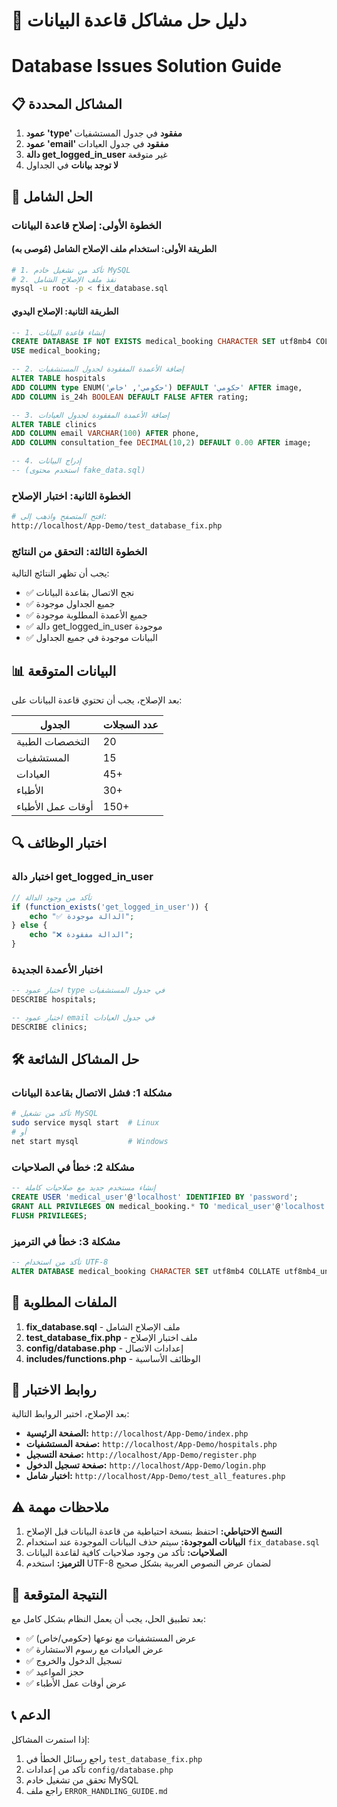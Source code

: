 # 🔧 دليل حل مشاكل قاعدة البيانات

# Database Issues Solution Guide

## 📋 المشاكل المحددة

1. **عمود 'type' مفقود** في جدول المستشفيات
2. **عمود 'email' مفقود** في جدول العيادات
3. **دالة get_logged_in_user** غير متوقعة
4. **لا توجد بيانات** في الجداول

## 🚀 الحل الشامل

### الخطوة الأولى: إصلاح قاعدة البيانات

#### الطريقة الأولى: استخدام ملف الإصلاح الشامل (مُوصى به)

```bash
# 1. تأكد من تشغيل خادم MySQL
# 2. نفذ ملف الإصلاح الشامل
mysql -u root -p < fix_database.sql
```

#### الطريقة الثانية: الإصلاح اليدوي

```sql
-- 1. إنشاء قاعدة البيانات
CREATE DATABASE IF NOT EXISTS medical_booking CHARACTER SET utf8mb4 COLLATE utf8mb4_unicode_ci;
USE medical_booking;

-- 2. إضافة الأعمدة المفقودة لجدول المستشفيات
ALTER TABLE hospitals
ADD COLUMN type ENUM('حكومي', 'خاص') DEFAULT 'حكومي' AFTER image,
ADD COLUMN is_24h BOOLEAN DEFAULT FALSE AFTER rating;

-- 3. إضافة الأعمدة المفقودة لجدول العيادات
ALTER TABLE clinics
ADD COLUMN email VARCHAR(100) AFTER phone,
ADD COLUMN consultation_fee DECIMAL(10,2) DEFAULT 0.00 AFTER image;

-- 4. إدراج البيانات
-- (استخدم محتوى fake_data.sql)
```

### الخطوة الثانية: اختبار الإصلاح

```bash
# افتح المتصفح واذهب إلى:
http://localhost/App-Demo/test_database_fix.php
```

### الخطوة الثالثة: التحقق من النتائج

يجب أن تظهر النتائج التالية:

- ✅ نجح الاتصال بقاعدة البيانات
- ✅ جميع الجداول موجودة
- ✅ جميع الأعمدة المطلوبة موجودة
- ✅ دالة get_logged_in_user موجودة
- ✅ البيانات موجودة في جميع الجداول

## 📊 البيانات المتوقعة

بعد الإصلاح، يجب أن تحتوي قاعدة البيانات على:

| الجدول            | عدد السجلات |
| ----------------- | ----------- |
| التخصصات الطبية   | 20          |
| المستشفيات        | 15          |
| العيادات          | 45+         |
| الأطباء           | 30+         |
| أوقات عمل الأطباء | 150+        |

## 🔍 اختبار الوظائف

### اختبار دالة get_logged_in_user

```php
// تأكد من وجود الدالة
if (function_exists('get_logged_in_user')) {
    echo "✅ الدالة موجودة";
} else {
    echo "❌ الدالة مفقودة";
}
```

### اختبار الأعمدة الجديدة

```sql
-- اختبار عمود type في جدول المستشفيات
DESCRIBE hospitals;

-- اختبار عمود email في جدول العيادات
DESCRIBE clinics;
```

## 🛠️ حل المشاكل الشائعة

### مشكلة 1: فشل الاتصال بقاعدة البيانات

```bash
# تأكد من تشغيل MySQL
sudo service mysql start  # Linux
# أو
net start mysql           # Windows
```

### مشكلة 2: خطأ في الصلاحيات

```sql
-- إنشاء مستخدم جديد مع صلاحيات كاملة
CREATE USER 'medical_user'@'localhost' IDENTIFIED BY 'password';
GRANT ALL PRIVILEGES ON medical_booking.* TO 'medical_user'@'localhost';
FLUSH PRIVILEGES;
```

### مشكلة 3: خطأ في الترميز

```sql
-- تأكد من استخدام UTF-8
ALTER DATABASE medical_booking CHARACTER SET utf8mb4 COLLATE utf8mb4_unicode_ci;
```

## 📁 الملفات المطلوبة

1. **fix_database.sql** - ملف الإصلاح الشامل
2. **test_database_fix.php** - ملف اختبار الإصلاح
3. **config/database.php** - إعدادات الاتصال
4. **includes/functions.php** - الوظائف الأساسية

## 🔗 روابط الاختبار

بعد الإصلاح، اختبر الروابط التالية:

- **الصفحة الرئيسية:** `http://localhost/App-Demo/index.php`
- **صفحة المستشفيات:** `http://localhost/App-Demo/hospitals.php`
- **صفحة التسجيل:** `http://localhost/App-Demo/register.php`
- **صفحة تسجيل الدخول:** `http://localhost/App-Demo/login.php`
- **اختبار شامل:** `http://localhost/App-Demo/test_all_features.php`

## ⚠️ ملاحظات مهمة

1. **النسخ الاحتياطي:** احتفظ بنسخة احتياطية من قاعدة البيانات قبل الإصلاح
2. **البيانات الموجودة:** سيتم حذف البيانات الموجودة عند استخدام `fix_database.sql`
3. **الصلاحيات:** تأكد من وجود صلاحيات كافية لقاعدة البيانات
4. **الترميز:** استخدم UTF-8 لضمان عرض النصوص العربية بشكل صحيح

## 🎯 النتيجة المتوقعة

بعد تطبيق الحل، يجب أن يعمل النظام بشكل كامل مع:

- ✅ عرض المستشفيات مع نوعها (حكومي/خاص)
- ✅ عرض العيادات مع رسوم الاستشارة
- ✅ تسجيل الدخول والخروج
- ✅ حجز المواعيد
- ✅ عرض أوقات عمل الأطباء

## 📞 الدعم

إذا استمرت المشاكل:

1. راجع رسائل الخطأ في `test_database_fix.php`
2. تأكد من إعدادات `config/database.php`
3. تحقق من تشغيل خادم MySQL
4. راجع ملف `ERROR_HANDLING_GUIDE.md`

